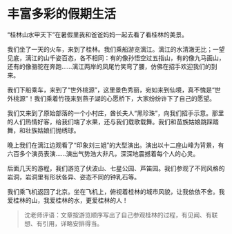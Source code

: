 # 丰富多彩的假期生活 #

“桂林山水甲天下”在暑假里我和爸爸妈妈一起去看了看桂林的美景。
   
我们坐了一天的火车，来到了桂林。我们乘船游览漓江。漓江的水清澈无比；一望见底，漓江的山千姿百态，各不相同：有的像孙悟空过五指山，有的像九马画山，还有的像骆驼在奔跑……漓江两岸的凤尾竹笑弯了腰，仿佛在招手欢迎我们的到来。
   
我们下船乘车，来到了“世外桃源”，这里景色秀丽，宛如来到仙境，真不愧是“世外桃源”！我们乘着竹筏来到燕子湖的心愿桥下，大家纷纷许下了自己的愿望。
   
我们又来到了原始部落的一个小村庄，酋长夫人“黑珍珠”，向我们招手示意。那里的人们热情好客，给我们端了水果，还与我们载歌载舞。我们和苗族姑娘跳踩踏舞，和壮族姑娘们抛绣球。
   
晚上我们在漓江边观看了“印象刘三姐”的大型演出。演出以十二座山峰为背景，有六百多个演员表演……演出气势浩大非凡，深深地震撼着每个人的心灵。
   
后面几天的游程，我们游览了伏波山、七星公园、芦笛园。我们参观了不同风格的岩洞，岩洞里有形状各异、姿态不同的钟乳石等。
   
我们乘飞机返回了北京。坐在飞机上，俯视着桂林的城市风貌，让我依依不舍。我爱桂林的山，我爱桂林的水，更爱桂林的人！

> 沈老师评语：文章按游览顺序写出了自己参观桂林的过程，有见闻、有联想、有引用，详略安排得当。
            